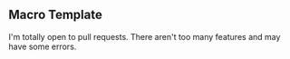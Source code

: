 ## Macro Template

I'm totally open to pull requests. There aren't too many features and may have some errors.
